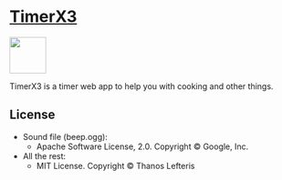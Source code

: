 # [TimerX3](http://alefteris.github.com/timerx3/)

<a href="http://alefteris.github.com/timerx3/">
  <img src="https://raw.github.com/alefteris/timerx3/master/app/images/logo-64.png" width="64">
</a>

TimerX3 is a timer web app to help you with cooking and other things.

## License

 * Sound file (beep.ogg):
   * Apache Software License, 2.0. Copyright © Google, Inc.
 * All the rest:
   * MIT License. Copyright © Thanos Lefteris
